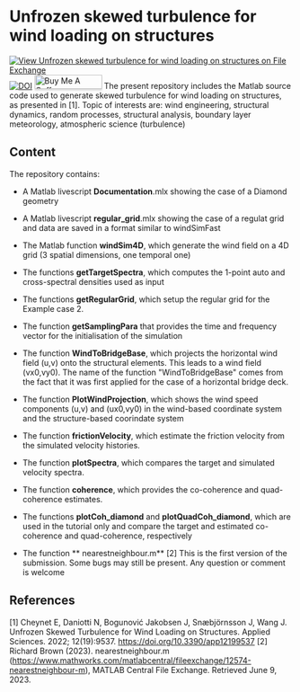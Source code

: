 # Unfrozen skewed turbulence for wind loading on structures

[![View Unfrozen skewed turbulence for wind loading on structures  on File Exchange](https://www.mathworks.com/matlabcentral/images/matlab-file-exchange.svg)](https://se.mathworks.com/matlabcentral/fileexchange/117535-unfrozen-skewed-turbulence-for-wind-loading-on-structures)
[![DOI](https://zenodo.org/badge/332502776.svg)](https://zenodo.org/badge/latestdoi/332502776)
<a href="https://www.buymeacoffee.com/echeynet" target="_blank"><img src="https://www.buymeacoffee.com/assets/img/custom_images/orange_img.png" alt="Buy Me A Coffee" style="height: 25px !important;width: 120px !important;box-shadow: 0px 3px 2px 0px rgba(190, 190, 190, 0.5) !important;-webkit-box-shadow: 0px 3px 2px 0px rgba(190, 190, 190, 0.5) !important;" ></a>
The present repository includes the Matlab source code used to generate skewed turbulence for wind loading on structures, as presented in  [1]. Topic of interests are: wind engineering, structural dynamics, random processes, structural analysis, boundary layer meteorology, atmospheric science (turbulence)

## Content

The repository contains:

-    A Matlab livescript **Documentation**.mlx showing the case of a Diamond geometry

-    A Matlab livescript **regular_grid**.mlx showing the case of a regulat grid and data are saved in a format similar to windSimFast

-    The Matlab function **windSim4D**, which generate the wind field on a 4D grid (3 spatial dimensions, one temporal one)

-    The functions **getTargetSpectra**, which computes the 1-point auto and cross-spectral densities used as input

-    The functions **getRegularGrid**, which setup the regular grid for the Example case 2.

-    The function **getSamplingPara** that provides the time and frequency vector for the initialisation of the simulation

-   The function **WindToBridgeBase**, which projects the horizontal wind field (u,v) onto the structural elements. This leads to a wind field (vx0,vy0). The name of the function "WindToBridgeBase" comes from the fact that it was first applied for the case of a horizontal bridge deck.

-   The function **PlotWindProjection**, which shows the wind speed components (u,v) and (ux0,vy0) in the wind-based coordinate system and the structure-based coorindate system

-   The function **frictionVelocity**, which estimate the friction velocity from the simulated velocity histories.
 
-   The function **plotSpectra**, which compares the target and simulated velocity spectra.
 
-  The function **coherence**, which provides the co-coherence and quad-coherence estimates.
 
-   The functions **plotCoh_diamond** and **plotQuadCoh_diamond**, which are used in the tutorial only and compare the target and estimated co-coherence and quad-coherence, respectively

-  The function ** nearestneighbour.m** [2]
This is the first version of the submission. Some bugs may still be present. Any question or comment is welcome

## References

[1] Cheynet E, Daniotti N, Bogunović Jakobsen J, Snæbjörnsson J, Wang J. Unfrozen Skewed Turbulence for Wind Loading on Structures. Applied Sciences. 2022; 12(19):9537. https://doi.org/10.3390/app12199537 
[2] Richard Brown (2023). nearestneighbour.m (https://www.mathworks.com/matlabcentral/fileexchange/12574-nearestneighbour-m), MATLAB Central File Exchange. Retrieved June 9, 2023. 
